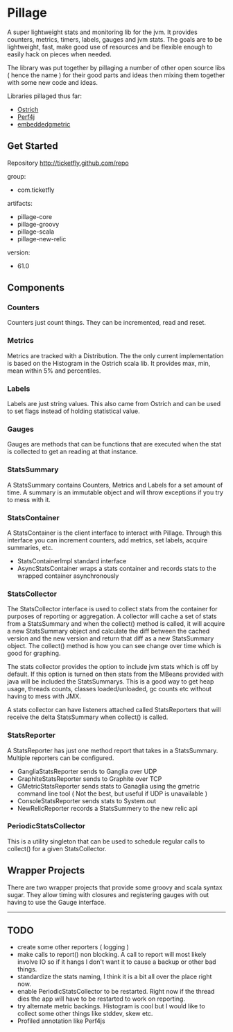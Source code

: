 Pillage
=======

A super lightweight stats and monitoring lib for the jvm. It provides counters, metrics, timers,
labels, gauges and jvm stats. The goals are to be lightweight, fast, make good use of resources and be 
flexible enough to easily hack on pieces when needed.

The library was put together by pillaging a number of other open source libs ( hence the name ) for 
their good parts and ideas then mixing them together with some new code and ideas.

Libraries pillaged thus far:

- [Ostrich](https://github.com/twitter/ostrich)
- [Perf4j](http://perf4j.codehaus.org/)
- [embeddedgmetric](http://code.google.com/p/embeddedgmetric/)


Get Started
-----------
Repository
http://ticketfly.github.com/repo

group: 
 + com.ticketfly
 
artifacts: 
 + pillage-core 
 + pillage-groovy
 + pillage-scala
 + pillage-new-relic

version:
 + 61.0

Components
----------
### Counters
Counters just count things. They can be incremented, read and reset.

### Metrics
Metrics are tracked with a Distribution. The the only current implementation is based on the Histogram
in the Ostrich scala lib. It provides max, min, mean within 5% and percentiles.

### Labels
Labels are just string values. This also came from Ostrich and can be used to set flags 
instead of holding statistical value.

### Gauges
Gauges are methods that can be functions that are executed when the stat is collected to get an reading
at that instance.

### StatsSummary
A StatsSummary contains Counters, Metrics and Labels for a set amount of time. A summary is an immutable
object and will throw exceptions if you try to mess with it.

### StatsContainer
A StatsContainer is the client interface to interact with Pillage. Through this interface you can
increment counters, add metrics, set labels, acquire summaries, etc.

 * StatsContainerImpl standard interface
 * AsyncStatsContainer wraps a stats container and records stats to the wrapped container asynchronously 

### StatsCollector
The StatsCollector interface is used to collect stats from the container for purposes of reporting 
or aggregation. A collector will cache a set of stats from a StatsSummary and when the collect() method
is called, it will acquire a new StatsSummary object and calculate the diff between the cached version
and the new version and return that diff as a new StatsSummary object. The collect() method is 
how you can see change over time which is good for graphing.

The stats collector provides the option to include jvm stats which is off by default. If this option
is turned on then stats from the MBeans provided with java will be included the StatsSummarys. This is
a good way to get heap usage, threads counts, classes loaded/unloaded, gc counts etc without having to 
mess with JMX.

A stats collector can have listeners attached called StatsReporters that will receive the delta StatsSummary 
when collect() is called.

### StatsReporter
A StatsReporter has just one method report that takes in a StatsSummary. Multiple reporters can be configured.

 * GangliaStatsReporter sends to Ganglia over UDP
 * GraphiteStatsReporter sends to Graphite over TCP
 * GMetricStatsReporter sends stats to Ganaglia using the gmetric command line tool ( Not the best, but useful if UDP is unavailable )
 * ConsoleStatsReporter sends stats to System.out
 * NewRelicReporter records a StatsSummery to the new relic api

### PeriodicStatsCollector
This is a utility singleton that can be used to schedule regular calls to collect() for a given StatsCollector.


Wrapper Projects
----------------

There are two wrapper projects that provide some groovy and scala syntax sugar. They allow timing with closures 
and registering gauges with out having to use the Gauge interface.

------------------------------------------------

## TODO
+ create some other reporters ( logging )
+ make calls to report() non blocking. A call to report will most likely involve IO so if it hangs I don't
want it to cause a backup or other bad things.
+ standardize the stats naming, I think it is a bit all over the place right now.
+ enable PeriodicStatsCollector to be restarted. Right now if the thread dies the app will have to be restarted
to work on reporting.
+ try alternate metric backings. Histogram is cool but I would like to collect some other things like stddev, skew etc.
+ Profiled annotation like Perf4js

